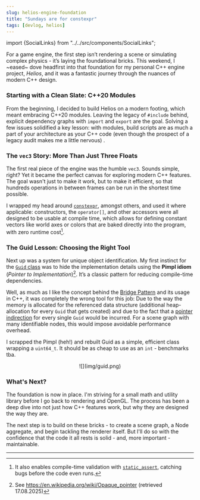 ```yaml
---
slug: helios-engine-foundation
title: "Sundays are for constexpr"
tags: [devlog, helios]
---
```


import {SocialLinks} from "../../src/components/SocialLinks";


For a game engine, the first step isn’t rendering a scene or simulating complex physics - it’s laying the foundational bricks. This weekend, I ~eased~ dove headfirst into that foundation for my personal C++ engine project, *Helios*, and it was a fantastic journey through the nuances of modern C++ design.

<!--truncate-->


### Starting with a Clean Slate: C++20 Modules
From the beginning, I decided to build Helios on a modern footing, which meant embracing C++20 modules. Leaving the legacy of `#include` behind, explicit dependency graphs with `import` and `export` are the goal. Solving a few issues solidified a key lesson: with modules, build scripts are as much a part of your architecture as your C++ code (even though the prospect of a legacy audit makes me a little nervous) .

### The `vec3` Story: More Than Just Three Floats
The first real piece of the engine was the humble `vec3`. Sounds simple, right? Yet it became the perfect canvas for exploring modern C++ features. The goal wasn't just to make it work, but to make it efficient, so that hundreds operations in between frames can be run in the shortest time possible.

I wrapped my head around [`constexpr`](https://en.cppreference.com/w/cpp/language/constexpr.html), amongst others, and used it where applicable: constructors, the `operator[]`, and other accessors were all designed to be usable at compile time, which allows for defining constant vectors like world axes or colors that are baked directly into the program, with zero runtime cost[^static_assert].

[^static_assert]: It also enables compile-time validation with [`static_assert`](https://en.cppreference.com/w/cpp/language/static_assert.html), catching bugs before the code even runs.

### The Guid Lesson: Choosing the Right Tool
Next up was a system for unique object identification. My first instinct for the [`Guid` class](https://github.com/garagecraft-games/helios/blob/main/src/helios/util/Guid.cpp) was to hide the implementation details using the **Pimpl idiom** (_Pointer to Implementation_)[^pimpl]. It’s a classic pattern for reducing compile-time dependencies.

[^pimpl]: See https://en.wikipedia.org/wiki/Opaque_pointer (retrieved 17.08.2025)

Well, as much as I like the concept behind the [Bridge Pattern](https://en.wikipedia.org/wiki/Bridge_pattern) and its usage in C++, it was completely the wrong tool for this job: Due to the way the memory is allocated for the referenced data structure (additional heap-allocation for every `Guid` that gets created) and due to the fact that a [pointer indirection](https://www.it.uc3m.es/pbasanta/asng/course_notes/pointers_indirection_with_pointers_en.html) for every single `Guid` would be incurred. For a scene graph with many identifiable nodes, this would impose avoidable performance overhead.

I scrapped the Pimpl (heh!) and rebuilt Guid as a simple, efficient class wrapping a `uint64_t`. It should be as cheap to use as an `int` - benchmarks tba.

<center>
![](img/guid.png)
</center>

### What's Next?
The foundation is now in place. I'm striving for a small math and utility library before I go back to rendering and OpenGL. The process has been a deep dive into not just how C++ features work, but why they are designed the way they are.

The next step is to build on these bricks - to create a scene graph, a Node aggregate, and begin tackling the renderer itself. But I'll do so with the confidence that the code it all rests is solid - and, more important - maintainable.

----------------